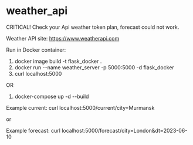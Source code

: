 # weather_api
CRITICAL!
Check your Api weather token plan, forecast could not work.

Weather API site: https://www.weatherapi.com

Run in Docker container:
1. docker image build -t flask_docker .
2. docker run --name weather_server -p 5000:5000 -d flask_docker
3. curl localhost:5000

OR

1. docker-compose up -d --build

Example current: curl localhost:5000/current/city=Murmansk

or

Example forecast: curl localhost:5000/forecast/city=London&dt=2023-06-10
